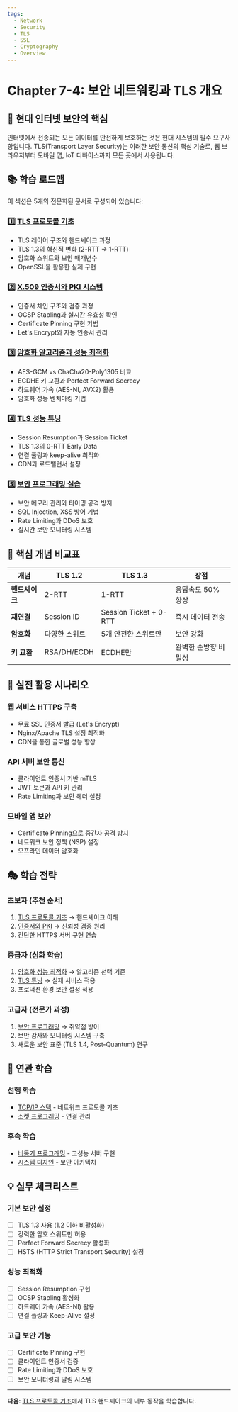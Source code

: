 ```yaml
---
tags:
  - Network
  - Security
  - TLS
  - SSL
  - Cryptography
  - Overview
---
```


# Chapter 7-4: 보안 네트워킹과 TLS 개요

## 🔐 현대 인터넷 보안의 핵심

인터넷에서 전송되는 모든 데이터를 안전하게 보호하는 것은 현대 시스템의 필수 요구사항입니다. TLS(Transport Layer Security)는 이러한 보안 통신의 핵심 기술로, 웹 브라우저부터 모바일 앱, IoT 디바이스까지 모든 곳에서 사용됩니다.

## 📚 학습 로드맵

이 섹션은 5개의 전문화된 문서로 구성되어 있습니다:

### 1️⃣ [TLS 프로토콜 기초](04a-tls-protocol-fundamentals.md)

- TLS 레이어 구조와 핸드셰이크 과정
- TLS 1.3의 혁신적 변화 (2-RTT → 1-RTT)
- 암호화 스위트와 보안 매개변수
- OpenSSL을 활용한 실제 구현

### 2️⃣ [X.509 인증서와 PKI 시스템](04b-certificates-pki.md)

- 인증서 체인 구조와 검증 과정
- OCSP Stapling과 실시간 유효성 확인
- Certificate Pinning 구현 기법
- Let's Encrypt와 자동 인증서 관리

### 3️⃣ [암호화 알고리즘과 성능 최적화](04c-crypto-performance.md)

- AES-GCM vs ChaCha20-Poly1305 비교
- ECDHE 키 교환과 Perfect Forward Secrecy
- 하드웨어 가속 (AES-NI, AVX2) 활용
- 암호화 성능 벤치마킹 기법

### 4️⃣ [TLS 성능 튜닝](04d-tls-optimization.md)

- Session Resumption과 Session Ticket
- TLS 1.3의 0-RTT Early Data
- 연결 풀링과 keep-alive 최적화
- CDN과 로드밸런서 설정

### 5️⃣ [보안 프로그래밍 실습](04e-secure-programming.md)

- 보안 메모리 관리와 타이밍 공격 방지
- SQL Injection, XSS 방어 기법
- Rate Limiting과 DDoS 보호
- 실시간 보안 모니터링 시스템

## 🎯 핵심 개념 비교표

| 개념 | TLS 1.2 | TLS 1.3 | 장점 |
|------|---------|---------|------|
| **핸드셰이크** | 2-RTT | 1-RTT | 응답속도 50% 향상 |
| **재연결** | Session ID | Session Ticket + 0-RTT | 즉시 데이터 전송 |
| **암호화** | 다양한 스위트 | 5개 안전한 스위트만 | 보안 강화 |
| **키 교환** | RSA/DH/ECDH | ECDHE만 | 완벽한 순방향 비밀성 |

## 🚀 실전 활용 시나리오

### 웹 서비스 HTTPS 구축

- 무료 SSL 인증서 발급 (Let's Encrypt)
- Nginx/Apache TLS 설정 최적화
- CDN을 통한 글로벌 성능 향상

### API 서버 보안 통신

- 클라이언트 인증서 기반 mTLS
- JWT 토큰과 API 키 관리
- Rate Limiting과 보안 헤더 설정

### 모바일 앱 보안

- Certificate Pinning으로 중간자 공격 방지
- 네트워크 보안 정책 (NSP) 설정
- 오프라인 데이터 암호화

## 🎭 학습 전략

### 초보자 (추천 순서)

1. [TLS 프로토콜 기초](04a-tls-protocol-fundamentals.md) → 핸드셰이크 이해
2. [인증서와 PKI](04b-certificates-pki.md) → 신뢰성 검증 원리
3. 간단한 HTTPS 서버 구현 연습

### 중급자 (심화 학습)

1. [암호화 성능 최적화](04c-crypto-performance.md) → 알고리즘 선택 기준
2. [TLS 튜닝](04d-tls-optimization.md) → 실제 서비스 적용
3. 프로덕션 환경 보안 설정 적용

### 고급자 (전문가 과정)

1. [보안 프로그래밍](04e-secure-programming.md) → 취약점 방어
2. 보안 감사와 모니터링 시스템 구축
3. 새로운 보안 표준 (TLS 1.4, Post-Quantum) 연구

## 🔗 연관 학습

### 선행 학습

- [TCP/IP 스택](02-tcp-ip-stack.md) - 네트워크 프로토콜 기초
- [소켓 프로그래밍](01-socket-basics.md) - 연결 관리

### 후속 학습  

- [비동기 프로그래밍](../chapter-08-async-programming/01-promise-future.md) - 고성능 서버 구현
- [시스템 디자인](../chapter-16-system-design-patterns/05-api-gateway-patterns.md) - 보안 아키텍처

## 💡 실무 체크리스트

### 기본 보안 설정

- [ ] TLS 1.3 사용 (1.2 이하 비활성화)
- [ ] 강력한 암호 스위트만 허용
- [ ] Perfect Forward Secrecy 활성화
- [ ] HSTS (HTTP Strict Transport Security) 설정

### 성능 최적화

- [ ] Session Resumption 구현
- [ ] OCSP Stapling 활성화
- [ ] 하드웨어 가속 (AES-NI) 활용
- [ ] 연결 풀링과 Keep-Alive 설정

### 고급 보안 기능

- [ ] Certificate Pinning 구현
- [ ] 클라이언트 인증서 검증
- [ ] Rate Limiting과 DDoS 보호
- [ ] 보안 모니터링과 알림 시스템

---

**다음**: [TLS 프로토콜 기초](04a-tls-protocol-fundamentals.md)에서 TLS 핸드셰이크의 내부 동작을 학습합니다.
